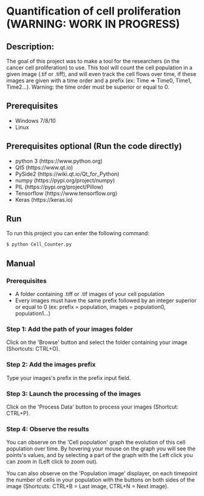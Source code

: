 # Quantification of cell proliferation (WARNING: WORK IN PROGRESS)

## Description:

The goal of this project was to make a tool for the researchers (in the cancer cell proliferation) to use. This tool will count the cell population in a given image (.tif or .tiff), and will even track the cell flows over time, if these images are given with a time order and a prefix (ex: Time => Time0, Time1, Time2...). Warning: the time order must be superior or equal to 0.

## Prerequisites

<ul>
<li>Windows 7/8/10</li>
<li>Linux</li>
</ul>

## Prerequisites optional (Run the code directly)

<ul>
<li>python 3 (https://www.python.org)</li>
<li>Qt5 (https://www.qt.io)</Li>
<li>PySide2 (https://wiki.qt.io/Qt_for_Python)</li>
<li>numpy (https://pypi.org/project/numpy)</li>
<li>PIL (https://pypi.org/project/Pillow)</li>
<li>Tensorflow (https://www.tensorflow.org)</li>
<li>Keras (https://keras.io)</li>
</ul>

## Run

To run this project you can enter the following command:
```bash
$ python Cell_Counter.py
```

## Manual

### Prerequisites

<ul>
<li>A folder containing .tiff or .tif images of your cell population</li>
<li>Every images must have the same prefix followed by an integer superior or equal to 0 (ex: prefix = population, images = population0, population1...)</li>
</ul>

### Step 1: Add the path of your images folder

Click on the 'Browse' button and select the folder containing your image (Shortcuts: CTRL+O).

### Step 2: Add the images prefix

Type your images's prefix in the prefix input field.

### Step 3: Launch the processing of the images

Click on the 'Process Data' button to process your images (Shortcut: CTRL+P).

### Step 4: Observe the results

You can observe on the 'Cell population' graph the evolution of this cell population over time. By hovering your mouse on the graph you will see the points's values, and by selecting a part of the graph with the Left click you can zoom in (Left click to zoom out).

You can also observe on the 'Population image' displayer, on each timepoint the number of cells in your population with the buttons on both sides of the image (Shortcuts: CTRL+B = Last image, CTRL+N = Next image).